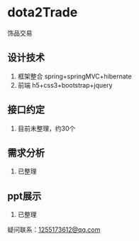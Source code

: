 # dota2Trade
饰品交易

## 设计技术
1. 框架整合 spring+springMVC+hibernate
2. 前端 h5+css3+bootstrap+jquery

## 接口约定
1. 目前未整理，约30个

## 需求分析
1. 已整理

## ppt展示
1. 已整理

疑问联系：1255173612@qq.com 
